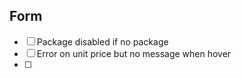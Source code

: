 ## Form 
- [ ] Package disabled if no package
- [ ] Error on unit price but no message when hover
- [ ] 